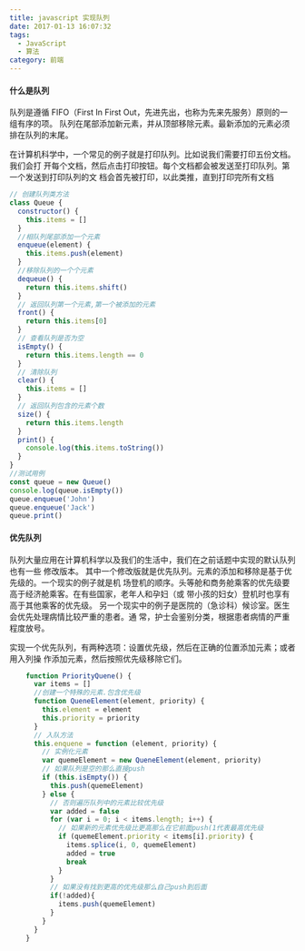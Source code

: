 ```yaml
---
title: javascript 实现队列
date: 2017-01-13 16:07:32
tags:
  - JavaScript
  - 算法
category: 前端
---
```


#### 什么是队列

队列是遵循 FIFO（First In First Out，先进先出，也称为先来先服务）原则的一组有序的项。 队列在尾部添加新元素，并从顶部移除元素。最新添加的元素必须排在队列的末尾。

在计算机科学中，一个常见的例子就是打印队列。比如说我们需要打印五份文档。我们会打 开每个文档，然后点击打印按钮。每个文档都会被发送至打印队列。第一个发送到打印队列的文 档会首先被打印，以此类推，直到打印完所有文档

```javascript
// 创建队列类方法
class Queue {
  constructor() {
    this.items = []
  }
  //相队列尾部添加一个元素
  enqueue(element) {
    this.items.push(element)
  }
  //移除队列的一个个元素
  dequeue() {
    return this.items.shift()
  }
  // 返回队列第一个元素,第一个被添加的元素
  front() {
    return this.items[0]
  }
  // 查看队列是否为空
  isEmpty() {
    return this.items.length == 0
  }
  // 清除队列
  clear() {
    this.items = []
  }
  // 返回队列包含的元素个数
  size() {
    return this.items.length
  }
  print() {
    console.log(this.items.toString())
  }
}
//测试用例
const queue = new Queue()
console.log(queue.isEmpty())
queue.enqueue('John')
queue.enqueue('Jack')
queue.print()
```

#### 优先队列

队列大量应用在计算机科学以及我们的生活中，我们在之前话题中实现的默认队列也有一些 修改版本。
其中一个修改版就是优先队列。元素的添加和移除是基于优先级的。一个现实的例子就是机 场登机的顺序。头等舱和商务舱乘客的优先级要高于经济舱乘客。在有些国家，老年人和孕妇（或 带小孩的妇女）登机时也享有高于其他乘客的优先级。
另一个现实中的例子是医院的（急诊科）候诊室。医生会优先处理病情比较严重的患者。通 常，护士会鉴别分类，根据患者病情的严重程度放号。

实现一个优先队列，有两种选项：设置优先级，然后在正确的位置添加元素；或者用入列操 作添加元素，然后按照优先级移除它们。

```JavaScript
    function PriorityQuene() {
      var items = []
      //创建一个特殊的元素.包含优先级
      function QueneElement(element, priority) {
        this.element = element
        this.priority = priority
      }
      // 入队方法
      this.enquene = function (element, priority) {
        // 实例化元素
        var quemeElement = new QueneElement(element, priority)
        // 如果队列是空的那么直接push
        if (this.isEmpty()) {
          this.push(quemeElement)
        } else {
          // 否则遍历队列中的元素比较优先级
          var added = false
          for (var i = 0; i < items.length; i++) {
            // 如果新的元素优先级比更高那么在它前面push(1代表最高优先级
            if (quemeElement.priority < items[i].priority) {
              items.splice(i, 0, quemeElement)
              added = true
              break
            }
          }
          // 如果没有找到更高的优先级那么自己push到后面
          if(!added){
            items.push(quemeElement)
          }
        }
      }
    }

```

<script>
export default {
  mounted() {
    class Queue {
      constructor() {
        this.items = []
      }
      enqueue(element) {
        this.items.push(element)
      }
      dequeue() {
        return this.items.shift()
      }
      front() {
        return this.items[0]
      }
      isEmpty() {
        return this.items.length == 0
      }
      clear() {
        this.items = [];
      }
      size() {
        return this.items.length
      }
      print() {
        console.log(this.items.toString())
      }
    }

    var queue = new Queue(); 
    console.log(queue.isEmpty()); 
    queue.enqueue("John"); 
    queue.enqueue("Jack"); 
    queue.print();
  },
}
</script>
